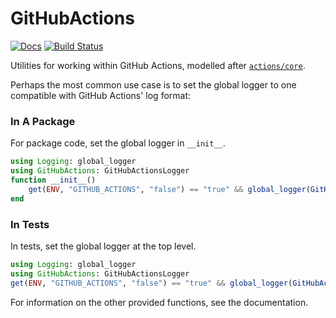 # GitHubActions

[![Docs](https://img.shields.io/badge/docs-stable-blue.svg)](https://julia-actions.github.io/GitHubActions.jl)
[![Build Status](https://github.com/julia-actions/GitHubActions.jl/workflows/CI/badge.svg)](https://github.com/julia-actions/GitHubActions.jl/actions)

Utilities for working within GitHub Actions, modelled after [`actions/core`](https://github.com/actions/toolkit/tree/main/packages/core).

Perhaps the most common use case is to set the global logger to one compatible with GitHub Actions' log format:

### In A Package

For package code, set the global logger in `__init__`.

```jl
using Logging: global_logger
using GitHubActions: GitHubActionsLogger
function __init__()
    get(ENV, "GITHUB_ACTIONS", "false") == "true" && global_logger(GitHubActionsLogger())
end
```

### In Tests

In tests, set the global logger at the top level.

```jl
using Logging: global_logger
using GitHubActions: GitHubActionsLogger
get(ENV, "GITHUB_ACTIONS", "false") == "true" && global_logger(GitHubActionsLogger())
```

For information on the other provided functions, see the documentation.
